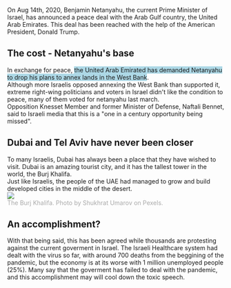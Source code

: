 On Aug 14th, 2020, Benjamin Netanyahu, the current Prime Minister of Israel, has announced a peace deal with the Arab Gulf country, the United Arab Emirates. 
This deal has been reached with the help of the American President, Donald Trump.

## The cost - Netanyahu's base 
In exchange for peace, <span style="background: lightblue">the United Arab Emirated has demanded Netanyahu to drop his plans to annex lands in the West Bank</span>. <br />
Although more Israelis opposed annexing the West Bank than supported it, extreme right-wing politicians and voters in Israel didn't like the condition to peace, many of them voted for netanyahu last march. <br />
Opposition Knesset Member and former Minister of Defense, Naftali Bennet, said to Israeli media that this is a "one in a century opportunity being missed".

## Dubai and Tel Aviv have never been closer
To many Israelis, Dubai has always been a place that they have wished to visit. Dubai is an amazing tourist city, and it has the tallest tower in the world, the Burj Khalifa. <br />
Just like Israelis, the people of the UAE had managed to grow and build developed cities in the middle of the desert. <br />
<img src="https://images.pexels.com/photos/1534411/pexels-photo-1534411.jpeg?auto=compress&cs=tinysrgb&h=650&w=940" />
<br /><span style="color: #aaa;">The Burj Khalifa. Photo by Shukhrat Umarov on Pexels.</span>

## An accomplishment?
With that being said, this has been agreed while thousands are protesting against the current goverment in Israel. The Israeli Healthcare system had dealt with the virus so far, with around 700 deaths from the beggining of the pandemic, but the economy is at its worse with 1 million unemployed people (25%). Many say that the goverment has failed to deal with the pandemic, and this accomplishment may will cool down the toxic speech.